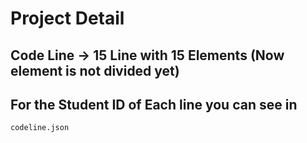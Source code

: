 # Project Detail

## Code Line -> 15 Line with 15 Elements (Now element is not divided yet)

## For the Student ID of Each line you can see in 

`codeline.json`

